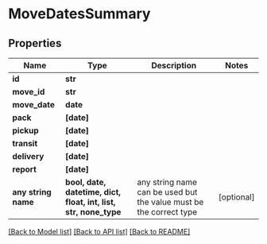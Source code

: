 # MoveDatesSummary


## Properties
Name | Type | Description | Notes
------------ | ------------- | ------------- | -------------
**id** | **str** |  | 
**move_id** | **str** |  | 
**move_date** | **date** |  | 
**pack** | **[date]** |  | 
**pickup** | **[date]** |  | 
**transit** | **[date]** |  | 
**delivery** | **[date]** |  | 
**report** | **[date]** |  | 
**any string name** | **bool, date, datetime, dict, float, int, list, str, none_type** | any string name can be used but the value must be the correct type | [optional]

[[Back to Model list]](../README.md#documentation-for-models) [[Back to API list]](../README.md#documentation-for-api-endpoints) [[Back to README]](../README.md)


